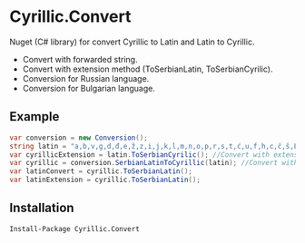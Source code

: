 # Cyrillic.Convert
Nuget (C# library) for convert Cyrillic to Latin and Latin to Cyrillic.
- Convert with forwarded string.
- Convert with extension method (ToSerbianLatin, ToSerbianCyrilic).
- Conversion for Russian language.
- Conversion for Bulgarian language.

## Example

```csharp
var conversion = new Conversion();
string latin = "a,b,v,g,d,đ,e,ž,z,i,j,k,l,m,n,o,p,r,s,t,ć,u,f,h,c,č,š,Lj,Nj,Dž,lj,nj,dž"; 
var cyrillicExtension = latin.ToSerbianCyrilic(); //Convert with extension method
var cyrillic = conversion.SerbianLatinToCyrillic(latin); //Convert with forwarded string
var latinConvert = cyrillic.ToSerbianLatin();
var latinExtension = cyrillic.ToSerbianLatin();
```

## Installation

` Install-Package Cyrillic.Convert `
